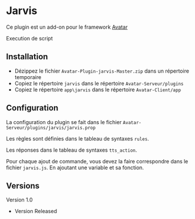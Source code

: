Jarvis
=========

Ce plugin est un add-on pour le framework [Avatar](https://github.com/Spikharpax/A.V.A.T.A.R)

Execution de script


## Installation

- Dézippez le fichier `Avatar-Plugin-jarvis-Master.zip` dans un répertoire temporaire
- Copiez le répertoire `jarvis` dans le répertoire `Avatar-Serveur/plugins`
- Copiez le répertoire `app\jarvis` dans le répertoire `Avatar-Client/app`

## Configuration

La configuration du plugin se fait dans le fichier `Avatar-Serveur/plugins/jarvis/jarvis.prop`

Les règles sont définies dans le tableau de syntaxes `rules`.

Les réponses dans le tableau de syntaxes `tts_action`.

Pour chaque ajout de commande, vous devez la faire correspondre dans le fichier `jarvis.js`. En ajoutant une variable et sa fonction.

## Versions
Version 1.0 
- Version Released
